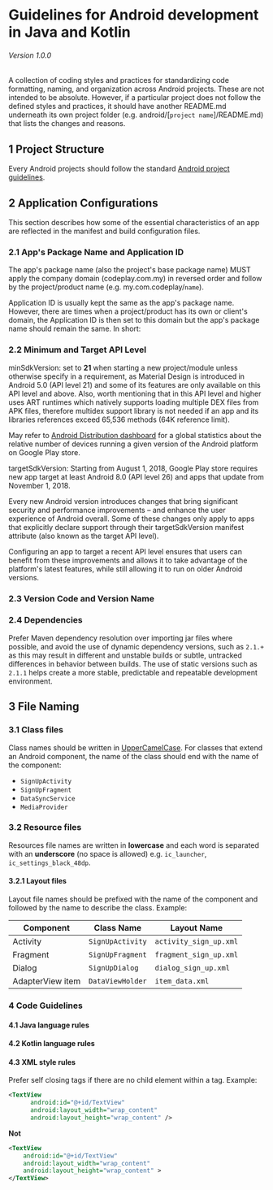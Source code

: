# Guidelines for Android development in Java and Kotlin
###### Version 1.0.0
A collection of coding styles and practices for standardizing code formatting, naming, and organization across Android projects. These are not intended to be absolute. However, if a particular project does not follow the defined styles and practices, it should have another README.md underneath its own project folder (e.g. android/[`project name`]/README.md) that lists the changes and reasons.

## 1 Project Structure
Every Android projects should follow the standard [Android project guidelines](https://developer.android.com/studio/projects/index.html).

## 2 Application Configurations
This section describes how some of the essential characteristics of an app are reflected in the manifest and build configuration files.

### 2.1 App's Package Name and Application ID
The app's package name (also the project's base package name) MUST apply the company domain (codeplay.com.my) in reversed order and follow by the project/product name (e.g. my.com.codeplay/`name`).

Application ID is usually kept the same as the app's package name. However, there are times when a project/product has its own or client's domain, the Application ID is then set to this domain but the app's package name should remain the same. In short:

### 2.2 Minimum and Target API Level
minSdkVersion: set to __21__ when starting a new project/module unless otherwise specify in a requirement, as Material Design is introduced in Android 5.0 (API level 21) and some of its features are only available on this API level and above. Also, worth mentioning that in this API level and higher uses ART runtimes which natively supports loading multiple DEX files from APK files, therefore multidex support library is not needed if an app and its libraries references exceed 65,536 methods (64K reference limit).

May refer to [Android Distribution dashboard](https://developer.android.com/about/dashboards/) for a global statistics about the relative number of devices running a given version of the Android platform on Google Play store.

targetSdkVersion: Starting from August 1, 2018, Google Play store requires new app target at least Android 8.0 (API level 26) and apps that update from November 1, 2018.

Every new Android version introduces changes that bring significant security and performance improvements – and enhance the user experience of Android overall. Some of these changes only apply to apps that explicitly declare support through their targetSdkVersion manifest attribute (also known as the target API level).

Configuring an app to target a recent API level ensures that users can benefit from these improvements and allows it to take advantage of the platform's latest features, while still allowing it to run on older Android versions.

### 2.3 Version Code and Version Name

### 2.4 Dependencies
Prefer Maven dependency resolution over importing jar files where possible, and avoid the use of dynamic dependency versions, such as `2.1.+` as this may result in different and unstable builds or subtle, untracked differences in behavior between builds. The use of static versions such as `2.1.1` helps create a more stable, predictable and repeatable development environment.

## 3 File Naming

### 3.1 Class files
Class names should be written in [UpperCamelCase](http://en.wikipedia.org/wiki/CamelCase). For classes that extend an Android component, the name of the class should end with the name of the component:
* `SignUpActivity`
* `SignUpFragment`
* `DataSyncService`
* `MediaProvider`

### 3.2 Resource files
Resources file names are written in __lowercase__ and each word is separated with an __underscore__ (no space is allowed) e.g. `ic_launcher`, `ic_settings_black_48dp`.

#### 3.2.1 Layout files
Layout file names should be prefixed with the name of the component and followed by the name to describe the class. Example:

| Component        | Class Name             | Layout Name            |
| ---------------- | ---------------------- | ---------------------- |
| Activity         | `SignUpActivity`       | `activity_sign_up.xml` |
| Fragment         | `SignUpFragment`       | `fragment_sign_up.xml` |
| Dialog           | `SignUpDialog`         | `dialog_sign_up.xml`   |
| AdapterView item | `DataViewHolder`       | `item_data.xml`        |

### 4 Code Guidelines

#### 4.1 Java language rules

#### 4.2 Kotlin language rules

#### 4.3 XML style rules
Prefer self closing tags if there are no child element within a tag. Example:

```xml
<TextView
	  android:id="@+id/TextView"
	  android:layout_width="wrap_content"
	  android:layout_height="wrap_content" />
```

**Not**
```xml
<TextView
    android:id="@+id/TextView"
    android:layout_width="wrap_content"
    android:layout_height="wrap_content" >
</TextView>
```
